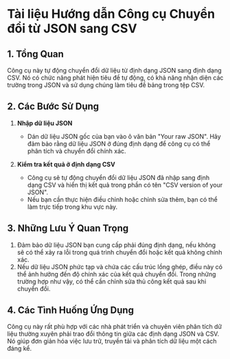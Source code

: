 # Tài liệu Hướng dẫn Công cụ Chuyển đổi từ JSON sang CSV

## 1. Tổng Quan

Công cụ này tự động chuyển đổi dữ liệu từ định dạng JSON sang định dạng CSV. Nó có chức năng phát hiện tiêu đề tự động, có khả năng nhận diện các trường trong JSON và sử dụng chúng làm tiêu đề bảng trong tệp CSV.

## 2. Các Bước Sử Dụng

1. **Nhập dữ liệu JSON**
   * Dán dữ liệu JSON gốc của bạn vào ô văn bản "Your raw JSON". Hãy đảm bảo rằng dữ liệu JSON ở đúng định dạng để công cụ có thể phân tích và chuyển đổi chính xác.

2. **Kiểm tra kết quả ở định dạng CSV**
   * Công cụ sẽ tự động chuyển đổi dữ liệu JSON đã nhập sang định dạng CSV và hiển thị kết quả trong phần có tên "CSV version of your JSON".
   * Nếu bạn cần thực hiện điều chỉnh hoặc chỉnh sửa thêm, bạn có thể làm trực tiếp trong khu vực này.

## 3. Những Lưu Ý Quan Trọng

1. Đảm bảo dữ liệu JSON bạn cung cấp phải đúng định dạng, nếu không sẽ có thể xảy ra lỗi trong quá trình chuyển đổi hoặc kết quả không chính xác.
2. Nếu dữ liệu JSON phức tạp và chứa các cấu trúc lồng ghép, điều này có thể ảnh hưởng đến độ chính xác của kết quả chuyển đổi. Trong những trường hợp như vậy, có thể cần chỉnh sửa thủ công kết quả sau khi chuyển đổi.

## 4. Các Tình Huống Ứng Dụng

Công cụ này rất phù hợp với các nhà phát triển và chuyên viên phân tích dữ liệu thường xuyên phải trao đổi thông tin giữa các định dạng JSON và CSV. Nó giúp đơn giản hóa việc lưu trữ, truyền tải và phân tích dữ liệu một cách đáng kể.